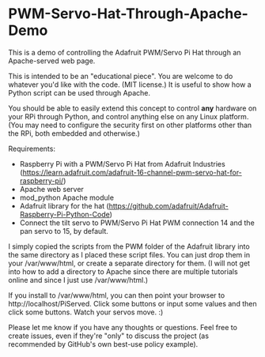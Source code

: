 # PWM-Servo-Hat-Through-Apache-Demo
This is a demo of controlling the Adafruit PWM/Servo Pi Hat through an Apache-served web page.

This is intended to be an "educational piece". You are welcome to do whatever you'd like with the code. (MIT license.) It is useful to show how a Python script can be used through Apache.

You should be able to easily extend this concept to control **any** hardware on your RPi through Python, and control anything else on any Linux platform. (You may need to configure the security first on other platforms other than the RPi, both embedded and otherwise.)

Requirements:
* Raspberry Pi with a PWM/Servo Pi Hat from Adafruit Industries (https://learn.adafruit.com/adafruit-16-channel-pwm-servo-hat-for-raspberry-pi/)
* Apache web server
* mod_python Apache module
* Adafruit library for the hat (https://github.com/adafruit/Adafruit-Raspberry-Pi-Python-Code)
* Connect the tilt servo to PWM/Servo Pi Hat PWM connection 14 and the pan servo to 15, by default.

I simply copied the scripts from the PWM folder of the Adafruit library into the same directory as I placed these script files. You can just drop them in your /var/www/html, or create a separate directory for them. (I will not get into how to add a directory to Apache since there are multiple tutorials online and since I just use /var/www/html.)

If you install to /var/www/html, you can then point your browser to http://localhost/PiServed. Click some buttons or input some values and then click some buttons. Watch your servos move. :)

Please let me know if you have any thoughts or questions. Feel free to create issues, even if they're "only" to discuss the project (as recommended by GitHub's own best-use policy example).
